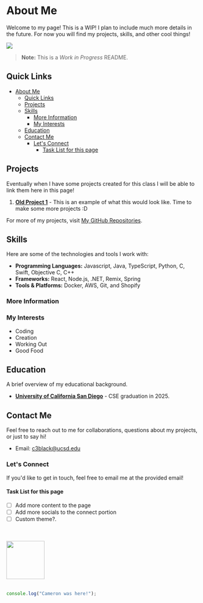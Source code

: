 # About Me

Welcome to my page! This is a WIP! I plan to include much more details in the future. For now you will find my projects, skills, and other cool things!

<!--![C images](/AboutMe/screenshots/C.png =25x25)/!-->
<img src="../AboutMe/screenshots/CB.png" />

> **Note:** This is a *Work in Progress* README.

## Quick Links

- [About Me](#about-me)
  - [Quick Links](#quick-links)
  - [Projects](#projects)
  - [Skills](#skills)
    - [More Information](#more-information)
    - [My Interests](#my-interests)
  - [Education](#education)
  - [Contact Me](#contact-me)
    - [Let's Connect](#lets-connect)
      - [Task List for this page](#task-list-for-this-page)

## Projects

Eventually when I have some projects created for this class I will be able to link them here in this page!

1. **[Old Project 1](external-link-to-project)** - This is an example of what this would look like. Time to make some more projects :D

For more of my projects, visit [My GitHub Repositories](https://github.com/camman00).

## Skills

Here are some of the technologies and tools I work with:

- **Programming Languages:** Javascript, Java, TypeScript, Python, C, Swift, Objective C, C++
- **Frameworks:** React, Node.js, .NET, Remix, Spring
- **Tools & Platforms:** Docker, AWS, Git, and Shopify

### More Information


### My Interests

- Coding
- Creation
- Working Out
- Good Food

## Education

A brief overview of my educational background.

- **[University of California San Diego](https://ucsd.edu)** - CSE graduation in 2025.

## Contact Me

Feel free to reach out to me for collaborations, questions about my projects, or just to say hi!

- Email: [c3black@ucsd.edu](mailto:c3black@ucsd.edu)

### Let's Connect

If you'd like to get in touch, feel free to email me at the provided email!

#### Task List for this page

- [ ] Add more content to the page
- [ ] Add more socials to the connect portion
- [ ] Custom theme?.
  
<br>
<br>
<img src="../AboutMe/screenshots/C.png" width="100px" height="100px">
<br>
<br>

```javascript
console.log("Cameron was here!");
```
